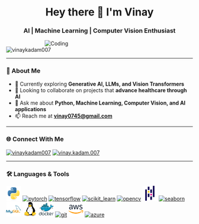 <h1 align="center">Hey there 👋 I'm Vinay</h1>
<h3 align="center">AI | Machine Learning | Computer Vision Enthusiast</h3>

<img align="right" alt="Coding" width="400" src="https://drive.usercontent.google.com/download?id=10VjTXymvFSHB6WdWKSEv0XqiaMbMTZBp&export=view&authuser=0">

<p align="left"> 
  <img src="https://komarev.com/ghpvc/?username=vinaykadam007&label=Profile%20views&color=0e75b6&style=flat" alt="vinaykadam007" /> 
</p>

---

### 🚀 About Me  
- 🌱 Currently exploring **Generative AI, LLMs, and Vision Transformers**  
- 👯 Looking to collaborate on projects that **advance healthcare through AI**  
- 💬 Ask me about **Python, Machine Learning, Computer Vision, and AI applications**  
- 📫 Reach me at **vinay0745@gmail.com**  

---

### 🌐 Connect With Me  
<p align="left">
  <a href="https://linkedin.com/in/vinaykadam007" target="blank"><img align="center" src="https://raw.githubusercontent.com/rahuldkjain/github-profile-readme-generator/master/src/images/icons/Social/linked-in-alt.svg" alt="vinaykadam007" height="30" width="40" /></a>
  <a href="https://fb.com/vinay.kadam.007" target="blank"><img align="center" src="https://raw.githubusercontent.com/rahuldkjain/github-profile-readme-generator/master/src/images/icons/Social/facebook.svg" alt="vinay.kadam.007" height="30" width="40" /></a>
</p>

---

### 🛠️ Languages & Tools  
<p align="left"> 
  <a href="https://www.python.org" target="_blank"><img src="https://raw.githubusercontent.com/devicons/devicon/master/icons/python/python-original.svg" alt="python" width="40" height="40"/></a>
  <a href="https://pytorch.org/" target="_blank"><img src="https://www.vectorlogo.zone/logos/pytorch/pytorch-icon.svg" alt="pytorch" width="40" height="40"/></a>
  <a href="https://www.tensorflow.org" target="_blank"><img src="https://www.vectorlogo.zone/logos/tensorflow/tensorflow-icon.svg" alt="tensorflow" width="40" height="40"/></a>
  <a href="https://scikit-learn.org/" target="_blank"><img src="https://upload.wikimedia.org/wikipedia/commons/0/05/Scikit_learn_logo_small.svg" alt="scikit_learn" width="40" height="40"/></a>
  <a href="https://opencv.org/" target="_blank"><img src="https://www.vectorlogo.zone/logos/opencv/opencv-icon.svg" alt="opencv" width="40" height="40"/></a>
  <a href="https://pandas.pydata.org/" target="_blank"><img src="https://raw.githubusercontent.com/devicons/devicon/master/icons/pandas/pandas-original.svg" alt="pandas" width="40" height="40"/></a>
  <a href="https://seaborn.pydata.org/" target="_blank"><img src="https://seaborn.pydata.org/_images/logo-mark-lightbg.svg" alt="seaborn" width="40" height="40"/></a>
  <a href="https://www.mysql.com/" target="_blank"><img src="https://raw.githubusercontent.com/devicons/devicon/master/icons/mysql/mysql-original-wordmark.svg" alt="mysql" width="40" height="40"/></a>
  <a href="https://www.linux.org/" target="_blank"><img src="https://raw.githubusercontent.com/devicons/devicon/master/icons/linux/linux-original.svg" alt="linux" width="40" height="40"/></a>
  <a href="https://www.docker.com/" target="_blank"><img src="https://raw.githubusercontent.com/devicons/devicon/master/icons/docker/docker-original-wordmark.svg" alt="docker" width="40" height="40"/></a>
  <a href="https://git-scm.com/" target="_blank"><img src="https://www.vectorlogo.zone/logos/git-scm/git-scm-icon.svg" alt="git" width="40" height="40"/></a>
  <a href="https://aws.amazon.com/" target="_blank"><img src="https://raw.githubusercontent.com/devicons/devicon/master/icons/amazonwebservices/amazonwebservices-original-wordmark.svg" alt="aws" width="40" height="40"/></a>
  <a href="https://azure.microsoft.com/" target="_blank"><img src="https://www.vectorlogo.zone/logos/microsoft_azure/microsoft_azure-icon.svg" alt="azure" width="40" height="40"/></a>
  <!-- Add more icons as you wish -->
</p>
